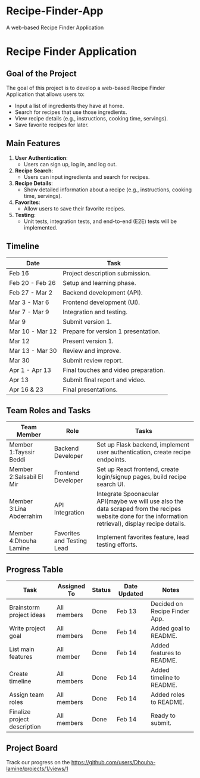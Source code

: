 # Recipe-Finder-App
A web-based Recipe Finder Application
# Recipe Finder Application

## Goal of the Project
The goal of this project is to develop a web-based Recipe Finder Application that allows users to:
- Input a list of ingredients they have at home.
- Search for recipes that use those ingredients.
- View recipe details (e.g., instructions, cooking time, servings).
- Save favorite recipes for later.

## Main Features
1. **User Authentication**:
   - Users can sign up, log in, and log out.
2. **Recipe Search**:
   - Users can input ingredients and search for recipes.
3. **Recipe Details**:
   - Show detailed information about a recipe (e.g., instructions, cooking time, servings).
4. **Favorites**:
   - Allow users to save their favorite recipes.
5. **Testing**:
   - Unit tests, integration tests, and end-to-end (E2E) tests will be implemented.

## Timeline
| **Date**         | **Task**                                                                 |
|-------------------|-------------------------------------------------------------------------|
| Feb 16           | Project description submission.                                         |
| Feb 20 - Feb 26  | Setup and learning phase.                                               |
| Feb 27 - Mar 2   | Backend development (API).                                              |
| Mar 3 - Mar 6    | Frontend development (UI).                                              |
| Mar 7 - Mar 9    | Integration and testing.                                                |
| Mar 9            | Submit version 1.                                                       |
| Mar 10 - Mar 12  | Prepare for version 1 presentation.                                     |
| Mar 12           | Present version 1.                                                      |
| Mar 13 - Mar 30  | Review and improve.                                                     |
| Mar 30           | Submit review report.                                                   |
| Apr 1 - Apr 13   | Final touches and video preparation.                                    |
| Apr 13           | Submit final report and video.                                          |
| Apr 16 & 23      | Final presentations.                                                    |

## Team Roles and Tasks
| **Team Member**              | **Role**          | **Tasks**                                                                 |
|------------------------------|-------------------|---------------------------------------------------------------------------|
| Member 1:Tayssir Beddi       | Backend Developer | Set up Flask backend, implement user authentication, create recipe endpoints.|
| Member 2:Salsabil El Mir     | Frontend Developer| Set up React frontend, create login/signup pages, build recipe search UI. |
| Member 3:Lina Abderrahim     | API Integration|Integrate Spoonacular API(maybe we will use also the data scraped from the recipes website done for the information retrieval), display recipe details.|
| Member 4:Dhouha Lamine       | Favorites and Testing Lead | Implement favorites feature, lead testing efforts.                |

## Progress Table
| **Task**                  | **Assigned To** | **Status** | **Date Updated** | **Notes**                        |
|---------------------------|-----------------|------------|------------------|----------------------------------|
| Brainstorm project ideas  | All members     | Done       | Feb 13           | Decided on Recipe Finder App.    |
| Write project goal        | All members     | Done       | Feb 14           | Added goal to README.            |
| List main features        |All member       | Done      | Feb 14           | Added features to README.        |
| Create timeline           | All members     | Done      | Feb 14           | Added timeline to README.        |
| Assign team roles         | All members     |Done       | Feb 14           | Added roles to README.           |
| Finalize project description | All members  | Done      | Feb 14           | Ready to submit.                 |


## Project Board
Track our progress on the https://github.com/users/Dhouha-lamine/projects/1/views/1
